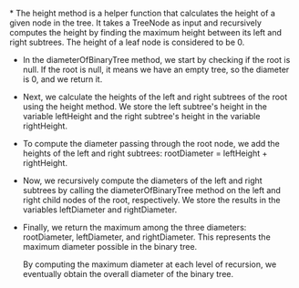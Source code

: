 ​* The height method is a helper function that calculates the height of a given node in the tree. It takes a TreeNode as input and recursively computes the height by finding the maximum height between its left and right subtrees. The height of a leaf node is considered to be 0.
* In the diameterOfBinaryTree method, we start by checking if the root is null. If the root is null, it means we have an empty tree, so the diameter is 0, and we return it.
* Next, we calculate the heights of the left and right subtrees of the root using the height method. We store the left subtree's height in the variable leftHeight and the right subtree's height in the variable rightHeight.
* To compute the diameter passing through the root node, we add the heights of the left and right subtrees: rootDiameter = leftHeight + rightHeight.
* Now, we recursively compute the diameters of the left and right subtrees by calling the diameterOfBinaryTree method on the left and right child nodes of the root, respectively. We store the results in the variables leftDiameter and rightDiameter.
* Finally, we return the maximum among the three diameters: rootDiameter, leftDiameter, and rightDiameter. This represents the maximum diameter possible in the binary tree.

   By computing the maximum diameter at each level of recursion, we eventually obtain the overall diameter of the binary tree.

